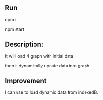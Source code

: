 ## Run
npm i 

npm start


## Description:

It will load 4 graph with initial data

then it dynamically update data into graph



## Improvement
I can use to load dynamic data from indexedB.



